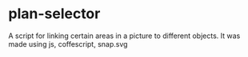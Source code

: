 # plan-selector
A script for linking certain areas in a picture to different objects. It was made using js, coffescript, snap.svg
